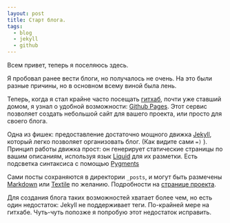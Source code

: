 ```yaml
---
layout: post
title: Старт блога.
tags:
  - blog
  - jekyll
  - github
---
```


Всем привет, теперь я поселяюсь здесь.

Я пробовал ранее вести блоги, но получалось не очень.
На это были разные причины, но в основном всему виной была лень.

Теперь, когда я стал крайне часто посещать [гитхаб](http://github.com),
почти уже ставший домом, я узнал о удобной возможности:
[Github Pages](http://pages.github.com/). Этот сервис позволяет создать небольшой
сайт для вашего проекта, или просто для своего блога.

Одна из фишек: предоставление достаточно мощного движка [Jekyll](http://github.com/mojombo/jekyll),
который легко позволяет организовать блог. (Как видите сами `=)` ).
Принцип работы движка прост: он генерирует статические страницы по
вашим описаниям, используя язык [Liquid](http://github.com/tobi/liquid) для их разметки.
Есть подсветка синтаксиса с помощью [Pygments](http://pygments.org/)

Сами посты сохраняются в директории `_posts`, и могут быть размечены
[Markdown](http://daringfireball.net/projects/markdown) или
[Textile](http://textile.thresholdstate.com) по желанию.
Подробности на [странице проекта](http://github.com/mojombo/jekyll).

Для создания блога таких возможностей хватает более чем, но есть один
недостаток: Jekyll не поддерживает теги. По-крайней мере на гитхабе.
Чуть-чуть попозже я попробую этот недостаток исправить.

